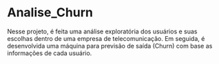 # Analise_Churn
Nesse projeto, é feita uma análise exploratória dos usuários e suas escolhas dentro de uma empresa de telecomunicação. Em seguida, é desenvolvida uma máquina para previsão de saída (Churn) com base as informações de cada usuário.
